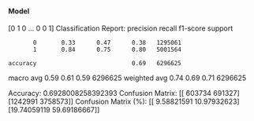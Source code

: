 #### Model
[0 1 0 ... 0 0 1]
Classification Report:
              precision    recall  f1-score   support

           0       0.33      0.47      0.38   1295061
           1       0.84      0.75      0.80   5001564

    accuracy                           0.69   6296625
   macro avg       0.59      0.61      0.59   6296625
weighted avg       0.74      0.69      0.71   6296625

Accuracy: 0.6928008258392393
Confusion Matrix:
[[ 603734  691327]
 [1242991 3758573]]
Confusion Matrix (%):
[[ 9.58821591 10.97932623]
 [19.74059119 59.69186667]]
